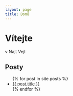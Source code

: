 ```yaml
---
layout: page
title: Domů
---
```


# Vítejte
v Najt Vejl

## Posty

<ul>
  {% for post in site.posts %}
    <li>
      <a href="{{ site.baseurl }}{{ post.url }}">{{ post.title }}</a>
    </li>
  {% endfor %}
</ul>

